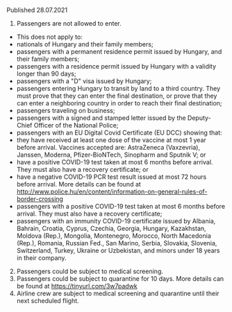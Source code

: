 Published 28.07.2021
1. Passengers are not allowed to enter.
- This does not apply to:
- nationals of Hungary and their family members;
- passengers with a permanent residence permit issued by Hungary, and their family members;
- passengers with a residence permit issued by Hungary with a validity longer than 90 days;
- passengers with a "D" visa issued by Hungary;
- passengers entering Hungary to transit by land to a third country. They must prove that they can enter the final destination, or prove that they can enter a neighboring country in order to reach their final destination;
- passengers traveling on business;
- passengers with a signed and stamped letter issued by the Deputy-Chief Officer of the National Police;
- passengers with an EU Digital Covid Certificate (EU DCC) showing that:
 - they have received at least one dose of the vaccine at most 1 year before arrival. Vaccines accepted are: AstraZeneca (Vaxzevria), Janssen, Moderna, Pfizer-BioNTech, Sinopharm and Sputnik V; or
 - have a positive COVID-19 test taken at most 6 months before arrival. They must also have a recovery certificate; or
 - have a negative COVID-19 PCR test result issued at most 72 hours before arrival. 
More details can be found at <a href="http://www.police.hu/en/content/information-on-general-rules-of-border-crossing">http://www.police.hu/en/content/information-on-general-rules-of-border-crossing</a> 
- passengers with a positive COVID-19 test taken at most 6 months before arrival. They must also have a recovery certificate;
- passengers with an immunity COVID-19 certificate issued by Albania, Bahrain, Croatia, Cyprus, Czechia, Georgia, Hungary, Kazakhstan, Moldova (Rep.), Mongolia, Montenegro, Morocco, North Macedonia (Rep.), Romania, Russian Fed., San Marino, Serbia, Slovakia, Slovenia, Switzerland, Turkey, Ukraine or Uzbekistan, and minors under 18 years in their company.
2. Passengers could be subject to medical screening.
3. Passengers could be subject to quarantine for 10 days. More details can be found at <a href="https://tinyurl.com/3w7padwk">https://tinyurl.com/3w7padwk</a> 
4. Airline crew are subject to medical screening and quarantine until their next scheduled flight.

